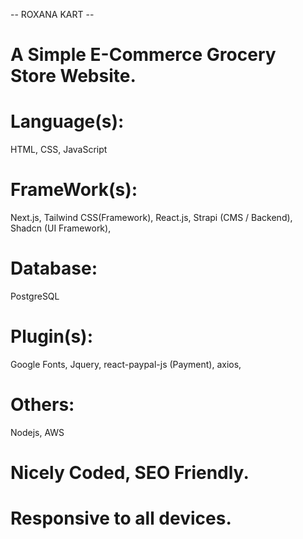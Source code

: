 -- ROXANA KART --

# A Simple E-Commerce Grocery Store Website.

# Language(s): 
 HTML,
 CSS, 
 JavaScript
 
 # FrameWork(s):
 Next.js,
 Tailwind CSS(Framework),
 React.js,
 Strapi (CMS / Backend),
 Shadcn (UI Framework),

 # Database:
 PostgreSQL

 # Plugin(s):
 Google Fonts,
 Jquery,
 react-paypal-js (Payment),
 axios,
 
 # Others:
 Nodejs,
 AWS
 
# Nicely Coded, SEO Friendly.
# Responsive to all devices.
